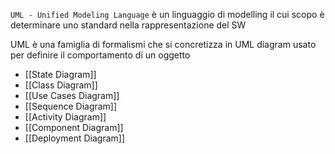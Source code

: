 `UML - Unified Modeling Language` è un linguaggio di modelling il cui scopo è determinare uno standard nella rappresentazione del SW

UML è una famiglia di formalismi che si concretizza in UML diagram usato per definire il comportamento di un oggetto

- [[State Diagram]]
- [[Class Diagram]]
- [[Use Cases Diagram]]
- [[Sequence Diagram]]
- [[Activity Diagram]]
- [[Component Diagram]]
- [[Deployment Diagram]]